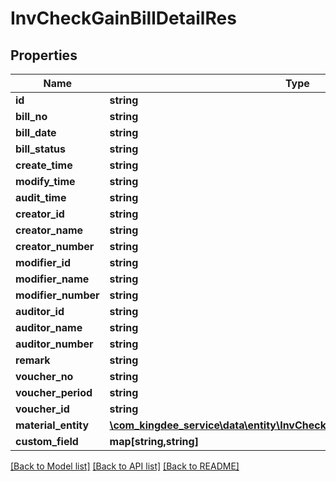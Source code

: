 # InvCheckGainBillDetailRes

## Properties
Name | Type | Description | Notes
------------ | ------------- | ------------- | -------------
**id** | **string** |  | [optional] 
**bill_no** | **string** |  | [optional] 
**bill_date** | **string** |  | [optional] 
**bill_status** | **string** |  | [optional] 
**create_time** | **string** |  | [optional] 
**modify_time** | **string** |  | [optional] 
**audit_time** | **string** |  | [optional] 
**creator_id** | **string** |  | [optional] 
**creator_name** | **string** |  | [optional] 
**creator_number** | **string** |  | [optional] 
**modifier_id** | **string** |  | [optional] 
**modifier_name** | **string** |  | [optional] 
**modifier_number** | **string** |  | [optional] 
**auditor_id** | **string** |  | [optional] 
**auditor_name** | **string** |  | [optional] 
**auditor_number** | **string** |  | [optional] 
**remark** | **string** |  | [optional] 
**voucher_no** | **string** |  | [optional] 
**voucher_period** | **string** |  | [optional] 
**voucher_id** | **string** |  | [optional] 
**material_entity** | [**\com_kingdee_service\data\entity\InvCheckGainBillDetailResMaterialEntity[]**](InvCheckGainBillDetailResMaterialEntity.md) |  | [optional] 
**custom_field** | **map[string,string]** |  | [optional] 

[[Back to Model list]](../README.md#documentation-for-models) [[Back to API list]](../README.md#documentation-for-api-endpoints) [[Back to README]](../README.md)


